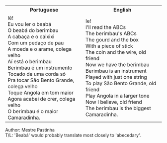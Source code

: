 <table class="capoeira-table">
    <tr class="header-row">
        <th>Portuguese</th>
        <th>English</th>
    </tr>
    <tr>
        <td>Iê!<br>
        Eu vou ler o beabá<br>
        O beabá do berimbau<br>
        A cabaça e o caixixi<br>
        Com um pedaço de pau<br>
        A moeda e o arame, colega velho<br>
        Aí está o berimbau<br>
        Berimbau é um instrumento<br>
        Tocado de uma corda só<br>
        Pra tocar São Bento Grande, colega velho<br>
        Toque Angola em tom maior<br>
        Agora acabei de crer, colega velho<br>
        O berimbau é o maior Camaradinha.</td>
        <td>Ie!<br>
        I'll read the ABCs<br>
        The berimbau's ABCs<br>
        The gourd and the box<br>
        With a piece of stick<br>
        The coin and the wire, old friend<br>
        Now we have the berimbau<br>
        Berimbau is an instrument<br>
        Played with just one string<br>
        To play São Bento Grande, old friend<br>
        Play Angola in a larger tone<br>
        Now I believe, old friend<br>
        The berimbau is the biggest Camaradinha.</td>
    </tr>
</table>

<figcaption>
Author: Mestre Pastinha<br>
T/L: 'Beabá' would probably translate most closely to 'abecedary'.
</figcaption>